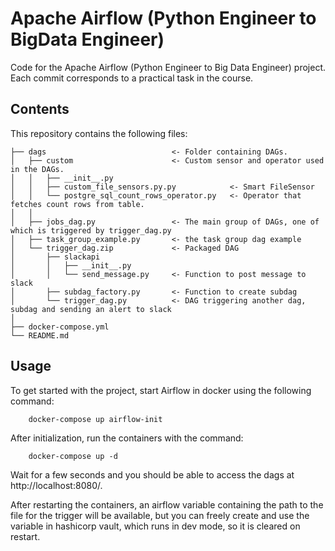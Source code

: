 # Apache Airflow (Python Engineer to BigData Engineer) 

Code for the Apache Airflow (Python Engineer to Big Data Engineer) project. Each commit corresponds to a practical task in the course.
## Contents

This repository contains the following files:

```
├── dags                            <- Folder containing DAGs.
│   ├── custom                      <- Custom sensor and operator used in the DAGs.
│   │   ├── __init__.py
│   │   ├── custom_file_sensors.py.py            <- Smart FileSensor
│   │   └── postgre_sql_count_rows_operator.py   <- Operator that fetches count rows from table.
│   │   
│   ├── jobs_dag.py                 <- The main group of DAGs, one of which is triggered by trigger_dag.py
│   ├── task_group_example.py       <- the task group dag example 
│   └── trigger_dag.zip             <- Packaged DAG
│       ├── slackapi            
│       │   ├── __init__.py
│       │   └── send_message.py     <- Function to post message to slack
│       ├── subdag_factory.py       <- Function to create subdag
│       └── trigger_dag.py          <- DAG triggering another dag, subdag and sending an alert to slack 
│   
├── docker-compose.yml
└── README.md
```

## Usage

To get started with the project, start Airflow in docker using the following command:
```shell
    docker-compose up airflow-init
```
After initialization, run the containers with the command:
```shell
    docker-compose up -d
```
Wait for a few seconds and you should be able to access the dags at http://localhost:8080/.


After restarting the containers, an airflow variable containing the path to the file for the trigger will be available, but you can freely create and use the variable in hashicorp vault, which runs in dev mode, so it is cleared on restart.